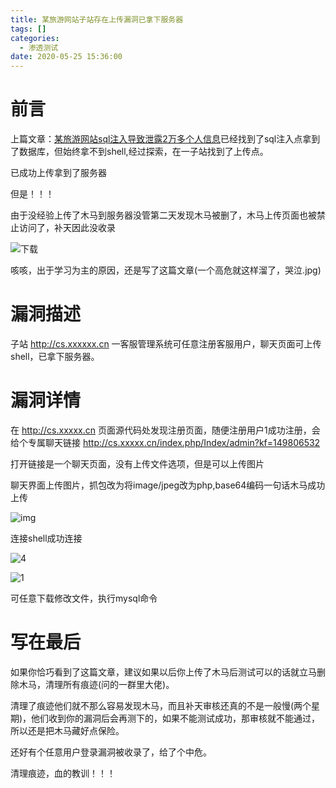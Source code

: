 ```yaml
---
title: 某旅游网站子站存在上传漏洞已拿下服务器
tags: []
categories:
  - 渗透测试
date: 2020-05-25 15:36:00
---
```

# 前言

上篇文章：[某旅游网站sql注入导致泄露2万多个人信息](http://zssblog.top/2020/05/22/%E6%9F%90%E6%97%85%E6%B8%B8%E7%BD%91%E7%AB%99sql%E6%B3%A8%E5%85%A5%E5%AF%BC%E8%87%B4%E6%B3%84%E9%9C%B22%E4%B8%87%E5%A4%9A%E4%B8%AA%E4%BA%BA%E4%BF%A1%E6%81%AF/)已经找到了sql注入点拿到了数据库，但始终拿不到shell,经过探索，在一子站找到了上传点。

已成功上传拿到了服务器

但是！！！

由于没经验上传了木马到服务器没管第二天发现木马被删了，木马上传页面也被禁止访问了，补天因此没收录

![下载](https://cdn.jsdelivr.net/gh/zss192/Typora-notes@master/images/下载.jpeg)

咳咳，出于学习为主的原因，还是写了这篇文章(一个高危就这样溜了，哭泣.jpg)

# 漏洞描述

子站 http://cs.xxxxxx.cn 一客服管理系统可任意注册客服用户，聊天页面可上传shell，已拿下服务器。

# 漏洞详情

在 http://cs.xxxxx.cn 页面源代码处发现注册页面，随便注册用户1成功注册，会给个专属聊天链接 http://cs.xxxxx.cn/index.php/Index/admin?kf=149806532

打开链接是一个聊天页面，没有上传文件选项，但是可以上传图片

聊天界面上传图片，抓包改为将image/jpeg改为php,base64编码一句话木马成功上传

![img](https://cdn.jsdelivr.net/gh/zss192/Typora-notes@master/images/f24238293cfc5895b4a6906fad7bc030d0e2f8804a8c5.png)

连接shell成功连接

![4](https://cdn.jsdelivr.net/gh/zss192/Typora-notes@master/images/1.png)



![1](https://cdn.jsdelivr.net/gh/zss192/Typora-notes@master/images/4.png)



可任意下载修改文件，执行mysql命令

# 写在最后

如果你恰巧看到了这篇文章，建议如果以后你上传了木马后测试可以的话就立马删除木马，清理所有痕迹(问的一群里大佬)。

清理了痕迹他们就不那么容易发现木马，而且补天审核还真的不是一般慢(两个星期)，他们收到你的漏洞后会再测下的，如果不能测试成功，那审核就不能通过，所以还是把木马藏好点保险。

还好有个任意用户登录漏洞被收录了，给了个中危。

清理痕迹，血的教训！！！